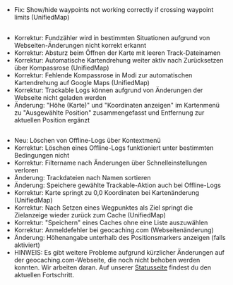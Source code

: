 ##
- Fix: Show/hide waypoints not working correctly if crossing waypoint limits (UnifiedMap)

##
- Korrektur: Fundzähler wird in bestimmten Situationen aufgrund von Webseiten-Änderungen nicht korrekt erkannt
- Korrektur: Absturz beim Öffnen der Karte mit leeren Track-Dateinamen
- Korrektur: Automatische Kartendrehung weiter aktiv nach Zurücksetzen über Kompassrose (UnifiedMap)
- Korrektur: Fehlende Kompassrose in Modi zur automatischen Kartendrehung auf Google Maps (UnifiedMap)
- Korrektur: Trackable Logs können aufgrund von Änderungen der Webseite nicht geladen werden
- Änderung: "Höhe (Karte)" und "Koordinaten anzeigen" im Kartenmenü zu "Ausgewählte Position" zusammengefasst und Entfernung zur aktuellen Position ergänzt

##
- Neu: Löschen von Offline-Logs über Kontextmenü
- Korrektur: Löschen eines Offline-Logs funktioniert unter bestimmten Bedingungen nicht
- Korrektur: Filtername nach Änderungen über Schnelleinstellungen verloren
- Änderung: Trackdateien nach Namen sortieren
- Änderung: Speichere gewählte Trackable-Aktion auch bei Offline-Logs
- Korrektur: Karte springt zu 0,0 Koordinaten bei Kartenänderung (UnifiedMap)
- Korrektur: Nach Setzen eines Wegpunktes als Ziel springt die Zielanzeige wieder zurück zum Cache (UnifiedMap)
- Korrektur: "Speichern" eines Caches ohne eine Liste auszuwählen
- Korrektur: Anmeldefehler bei geocaching.com (Webseitenänderung)
- Änderung: Höhenangabe unterhalb des Positionsmarkers anzeigen (falls aktiviert)
- HINWEIS: Es gibt weitere Probleme aufgrund kürzlicher Änderungen auf der geocaching.com-Webseite, die noch nicht behoben werden konnten. Wir arbeiten daran. Auf unserer [Statusseite](https://github.com/cgeo/cgeo/issues/15555) findest du den aktuellen Fortschritt.
